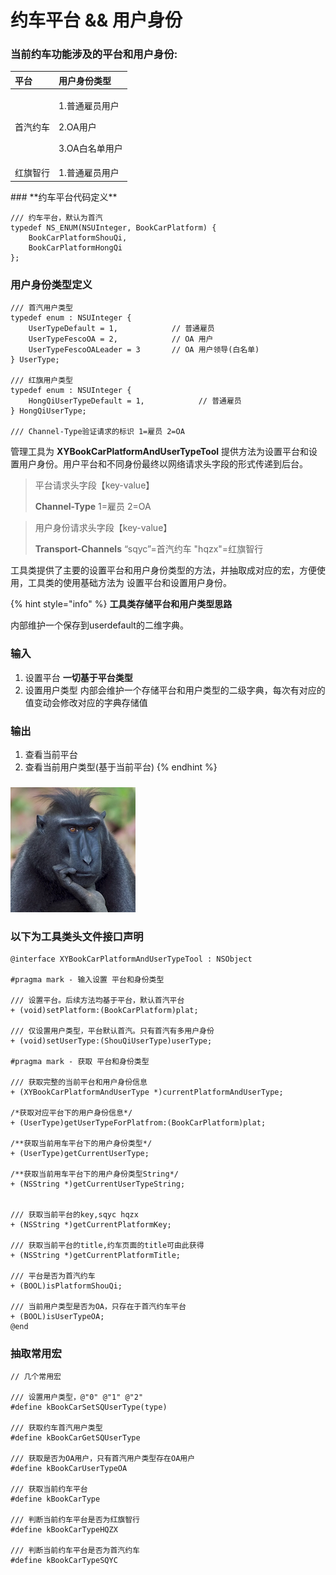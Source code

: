 # 约车平台 && 用户身份

### 当前约车功能涉及的平台和用户身份:

<table>
  <thead>
    <tr>
      <th style="text-align:left">&#x5E73;&#x53F0;</th>
      <th style="text-align:left">&#x7528;&#x6237;&#x8EAB;&#x4EFD;&#x7C7B;&#x578B;</th>
    </tr>
  </thead>
  <tbody>
    <tr>
      <td style="text-align:left">&#x9996;&#x6C7D;&#x7EA6;&#x8F66;</td>
      <td style="text-align:left">
        <p>1.&#x666E;&#x901A;&#x96C7;&#x5458;&#x7528;&#x6237;</p>
        <p>2.OA&#x7528;&#x6237;</p>
        <p>3.OA&#x767D;&#x540D;&#x5355;&#x7528;&#x6237;</p>
      </td>
    </tr>
    <tr>
      <td style="text-align:left">&#x7EA2;&#x65D7;&#x667A;&#x884C;</td>
      <td style="text-align:left">1.&#x666E;&#x901A;&#x96C7;&#x5458;&#x7528;&#x6237;</td>
    </tr>
  </tbody>
</table>### **约车平台代码定义**

```text
/// 约车平台，默认为首汽
typedef NS_ENUM(NSUInteger, BookCarPlatform) {
    BookCarPlatformShouQi,
    BookCarPlatformHongQi
};
```

### **用户身份类型定义**

```text
/// 首汽用户类型
typedef enum : NSUInteger {
    UserTypeDefault = 1,            // 普通雇员
    UserTypeFescoOA = 2,            // OA 用户
    UserTypeFescoOALeader = 3       // OA 用户领导(白名单)
} UserType;

/// 红旗用户类型
typedef enum : NSUInteger {
    HongQiUserTypeDefault = 1,            // 普通雇员
} HongQiUserType;

/// Channel-Type验证请求的标识 1=雇员 2=OA
```

管理工具为  **XYBookCarPlatformAndUserTypeTool** 提供方法为设置平台和设置用户身份。用户平台和不同身份最终以网络请求头字段的形式传递到后台。

> 平台请求头字段【key-value】
>
> **Channel-Type**    1=雇员 2=OA

> 用户身份请求头字段【key-value】
>
> **Transport-Channels**    “sqyc”=首汽约车 "hqzx"=红旗智行

工具类提供了主要的设置平台和用户身份类型的方法，并抽取成对应的宏，方便使用，工具类的使用基础方法为 设置平台和设置用户身份。

{% hint style="info" %}
**工具类存储平台和用户类型思路**

内部维护一个保存到userdefault的二维字典。



### **输入**

1. 设置平台  **一切基于平台类型**
2. 设置用户类型 内部会维护一个存储平台和用户类型的二级字典，每次有对应的值变动会修改对应的字典存储值



### **输出**

1. 查看当前平台
2. 查看当前用户类型\(基于当前平台\)
{% endhint %}

### 





![&#x54C8;&#x54C8;&#x54C8;](../.gitbook/assets/logo.png)

### 以下为工具类头文件接口声明

```text
@interface XYBookCarPlatformAndUserTypeTool : NSObject

#pragma mark - 输入设置 平台和身份类型

/// 设置平台。后续方法均基于平台，默认首汽平台
+ (void)setPlatform:(BookCarPlatform)plat;

/// 仅设置用户类型，平台默认首汽。只有首汽有多用户身份
+ (void)setUserType:(ShouQiUserType)userType;

#pragma mark - 获取 平台和身份类型

/// 获取完整的当前平台和用户身份信息
+ (XYBookCarPlatformAndUserType *)currentPlatformAndUserType;

/*获取对应平台下的用户身份信息*/
+ (UserType)getUserTypeForPlatfrom:(BookCarPlatform)plat;

/**获取当前用车平台下的用户身份类型*/
+ (UserType)getCurrentUserType;

/**获取当前用车平台下的用户身份类型String*/
+ (NSString *)getCurrentUserTypeString;


/// 获取当前平台的key,sqyc hqzx
+ (NSString *)getCurrentPlatformKey;

/// 获取当前平台的title,约车页面的title可由此获得
+ (NSString *)getCurrentPlatformTitle;

/// 平台是否为首汽约车
+ (BOOL)isPlatformShouQi;

/// 当前用户类型是否为OA，只存在于首汽约车平台
+ (BOOL)isUserTypeOA;
@end
```

### 抽取常用宏

```text
// 几个常用宏

/// 设置用户类型，@"0" @"1" @"2"
#define kBookCarSetSQUserType(type) 

/// 获取约车首汽用户类型
#define kBookCarGetSQUserType 

/// 获取是否为OA用户，只有首汽用户类型存在OA用户
#define kBookCarUserTypeOA 

/// 获取当前约车平台
#define kBookCarType 

/// 判断当前约车平台是否为红旗智行
#define kBookCarTypeHQZX 

/// 判断当前约车平台是否为首汽约车
#define kBookCarTypeSQYC 
```

